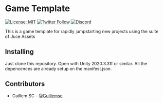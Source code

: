 # Game Template
[![License: MIT](https://img.shields.io/badge/License-MIT-green.svg)](https://opensource.org/licenses/MIT)
[![Twitter Follow](https://img.shields.io/badge/twitter-%406uillem-blue.svg?style=flat&label=Follow)](https://twitter.com/6uillem)
[![Discord](https://img.shields.io/discord/768962092296044614.svg)](https://discord.gg/dbG7zKA)

This is a game template for rapidly jumpstarting new projects using the suite of Juce Assets

## Installing
Just clone this repository. Open with Unity 2020.3.31f or similar. All the depencences are already setup on the manifest.json.

## Contributors

- Guillem SC - [@Guillemsc](https://github.com/Guillemsc)
